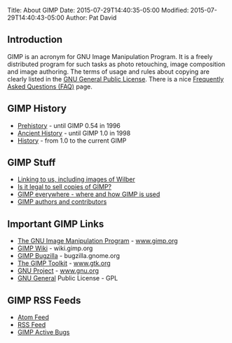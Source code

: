 Title: About GIMP
Date: 2015-07-29T14:40:35-05:00
Modified: 2015-07-29T14:40:43-05:00
Author: Pat David


## Introduction

GIMP is an acronym for GNU Image Manipulation Program.
It is a freely distributed program for such tasks as photo retouching, image composition and image authoring.
The terms of usage and rules about copying are clearly listed in the [GNU General Public License](/about/COPYING).
There is a nice [Frequently Asked Questions (FAQ)][] page.

[Frequently Asked Questions (FAQ)]: {filename}../docs/userfaq.md

## GIMP History

* [Prehistory][] - until GIMP 0.54 in 1996
* [Ancient History][] - until GIMP 1.0 in 1998
* [History][] - from 1.0 to the current GIMP

[Prehistory]: {filename}prehistory.md
[Ancient History]: {filename}ancient_history.md
[History]: {filename}history.md


## GIMP Stuff

* [Linking to us, including images of Wilber][1]
* [Is it legal to sell copies of GIMP?][2]
* [GIMP everywhere - where and how GIMP is used][3]
* [GIMP authors and contributors][4]

[1]: {filename}linking.md
[2]: {filename}selling.md
[3]: {filename}everywhere.md
[4]: {filename}authors.md



## Important GIMP Links

* [The GNU Image Manipulation Program][] - www.gimp.org
* [GIMP Wiki][] - wiki.gimp.org
* [GIMP Bugzilla][] - bugzilla.gnome.org
* [The GIMP Toolkit][] - www.gtk.org
* [GNU Project][] - www.gnu.org
* [GNU General][] Public License - GPL

[The GNU Image Manipulation Program]: //www.gimp.org
[GIMP Wiki]: http://wiki.gimp.org
[GIMP Bugzilla]: //bugzilla.gnome.org
[The GIMP Toolkit]: //www.gtk.org
[GNU Project]: //www.gnu.org
[GNU General]: {filename}COPYING


## GIMP RSS Feeds

* [Atom Feed][]
* [RSS Feed][]
* [GIMP Active Bugs][]

[Atom Feed]: /feeds/atom.xml
[RSS Feed]: /feeds/rss.xml
[GIMP Active Bugs]: https://bugzilla.gnome.org/buglist.cgi?bug_file_loc_type=substring&bug_status=UNCONFIRMED&bug_status=NEW&bug_status=ASSIGNED&bug_status=NEEDINFO&bug_status=REOPENED&bug_status=RESOLVED&bug_status=VERIFIED&bug_status=CLOSED&changedin=7&chfieldto=Now&product=GIMP&query_format=advanced&title=Bug%20List:%20GIMP%20-%20Current%20Bug%20Week&ctype=atom
